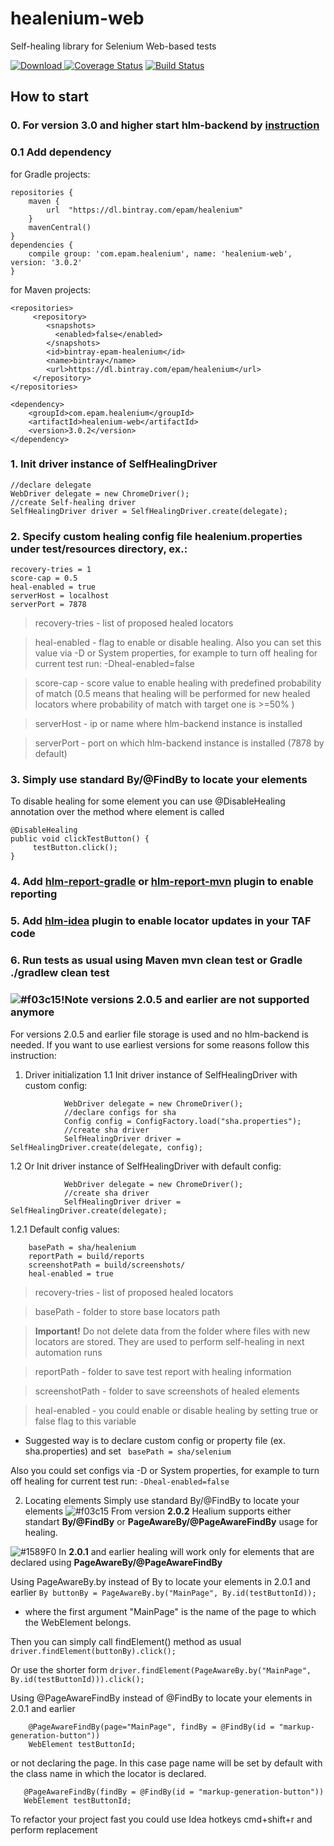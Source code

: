 # healenium-web
Self-healing library for Selenium Web-based tests


[ ![Download](https://api.bintray.com/packages/epam/healenium/healenium-web/images/download.svg) ](https://oss.sonatype.org/content/repositories/snapshots/com/epam/healenium/healenium-web/_latestVersion)
[![Coverage Status](https://coveralls.io/repos/github/healenium/healenium-web/badge.svg)](https://coveralls.io/github/healenium/healenium-web)
[![Build Status](https://github.com/healenium/healenium-web/workflows/Java-CI-test/badge.svg)](https://github.com/healenium/healenium-web/workflows/Java-CI-test/badge.svg)

## How to start

### 0. For version 3.0 and higher start hlm-backend by [instruction](https://github.com/healenium/healenium-backend) 

### 0.1 Add dependency 

for Gradle projects:
``` 
repositories {
    maven {
        url  "https://dl.bintray.com/epam/healenium"
    }
    mavenCentral()
}
dependencies {
    compile group: 'com.epam.healenium', name: 'healenium-web', version: '3.0.2'
}
```

for Maven projects:
``` 
<repositories>
     <repository>
        <snapshots>
          <enabled>false</enabled>
        </snapshots>
        <id>bintray-epam-healenium</id>
        <name>bintray</name>
        <url>https://dl.bintray.com/epam/healenium</url>
     </repository>
</repositories>

<dependency>
	<groupId>com.epam.healenium</groupId>
	<artifactId>healenium-web</artifactId>
	<version>3.0.2</version>
</dependency>
```
### 1. Init driver instance of SelfHealingDriver
``` 
//declare delegate
WebDriver delegate = new ChromeDriver();
//create Self-healing driver
SelfHealingDriver driver = SelfHealingDriver.create(delegate);
 ```
### 2. Specify custom healing config file healenium.properties under test/resources directory, ex.:
``` 
recovery-tries = 1
score-cap = 0.5
heal-enabled = true
serverHost = localhost
serverPort = 7878
 ```
 > recovery-tries - list of proposed healed locators
 
 > heal-enabled - flag to enable or disable healing. 
Also you can set this value via -D or System properties, for example to turn off healing for current test run: -Dheal-enabled=false

 > score-cap - score value to enable healing with predefined probability of match (0.5 means that healing will be performed for new healed locators where probability of match with target one is >=50% )
 
 > serverHost - ip or name where hlm-backend instance is installed
 
 > serverPort - port on which hlm-backend instance is installed (7878 by default)

### 3. Simply use standard By/@FindBy to locate your elements
To disable healing for some element you can use @DisableHealing annotation over the method where element is called
```
@DisableHealing
public void clickTestButton() {
     testButton.click();
}
```
### 4. Add [hlm-report-gradle](https://github.com/healenium/healenium-report-gradle) or [hlm-report-mvn](https://github.com/healenium/healenium-report-mvn) plugin to enable reporting
### 5. Add [hlm-idea](https://github.com/healenium/healenium-idea) plugin to enable locator updates in your TAF code
### 6. Run tests as usual using Maven mvn clean test or Gradle ./gradlew clean test

### ![#f03c15](https://placehold.it/15/f03c15/000000?text=+)!Note versions 2.0.5 and earlier are not supported anymore
For versions 2.0.5 and earlier file storage is used and no hlm-backend is needed. If you want to use earliest versions for some reasons follow this instruction:
1. Driver initialization
1.1 Init driver instance of SelfHealingDriver with custom config:
``` //declare delegate
            WebDriver delegate = new ChromeDriver();
            //declare configs for sha
            Config config = ConfigFactory.load("sha.properties");
            //create sha driver
            SelfHealingDriver driver = SelfHealingDriver.create(delegate, config);
 ```

1.2 Or Init driver instance of SelfHealingDriver with default config:
``` //declare delegate
            WebDriver delegate = new ChromeDriver();
            //create sha driver
            SelfHealingDriver driver = SelfHealingDriver.create(delegate);
```
1.2.1 Default config values:
``` recovery-tries = 3
    basePath = sha/healenium
    reportPath = build/reports
    screenshotPath = build/screenshots/
    heal-enabled = true
 ```

 > recovery-tries - list of proposed healed locators

 > basePath - folder to store base locators path

 > **Important!** Do not delete data from the folder where files with new locators are stored. They are used to perform self-healing in next automation runs

 > reportPath - folder to save test report with healing information

 > screenshotPath - folder to save screenshots of healed elements

 > heal-enabled - you could enable or disable healing by setting true or false flag to this variable

* Suggested way is to declare custom config or property file (ex. sha.properties) and set
``` basePath = sha/selenium```

Also you could set configs via -D or System properties, for example to turn off healing for current test run:
```-Dheal-enabled=false```

2. Locating elements
Simply use standard By/@FindBy to locate your elements
![#f03c15](https://placehold.it/15/f03c15/000000?text=+) From version **2.0.2** Healium supports either standart **By/@FindBy** or **PageAwareBy/@PageAwareFindBy** usage for healing.

![#1589F0](https://placehold.it/15/1589F0/000000?text=+) In **2.0.1** and earlier healing will work only for elements that are declared using **PageAwareBy/@PageAwareFindBy**

Using PageAwareBy.by instead of By to locate your elements in 2.0.1 and earlier
```By buttonBy = PageAwareBy.by("MainPage", By.id(testButtonId));```

* where the first argument "MainPage" is the name of the page to which the WebElement belongs.

Then you can simply call findElement() method as usual
``` driver.findElement(buttonBy).click(); ```

Or use the shorter form
```driver.findElement(PageAwareBy.by("MainPage", By.id(testButtonId))).click();```

Using @PageAwareFindBy instead of @FindBy to locate your elements in 2.0.1 and earlier

```
    @PageAwareFindBy(page="MainPage", findBy = @FindBy(id = "markup-generation-button"))
    WebElement testButtonId;
```

or not declaring the page. In this case page name will be set by default with the class name in which the locator is declared.

 ```
    @PageAwareFindBy(findBy = @FindBy(id = "markup-generation-button"))
    WebElement testButtonId;
 ```

To refactor your project fast you could use Idea hotkeys cmd+shift+r and perform replacement

